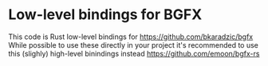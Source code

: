 # Low-level bindings for BGFX

This code is Rust low-level bindings for https://github.com/bkaradzic/bgfx While possible to use these directly in your project it's recommended to use this (slighly) high-level binindings instead https://github.com/emoon/bgfx-rs

